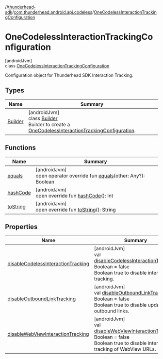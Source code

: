 //[thunderhead-sdk](../../../index.md)/[com.thunderhead.android.api.codeless](../index.md)/[OneCodelessInteractionTrackingConfiguration](index.md)

# OneCodelessInteractionTrackingConfiguration

[androidJvm]\
class [OneCodelessInteractionTrackingConfiguration](index.md)

Configuration object for Thunderhead SDK Interaction Tracking.

## Types

| Name | Summary |
|---|---|
| [Builder](-builder/index.md) | [androidJvm]<br>class [Builder](-builder/index.md)<br>Builder to create a [OneCodelessInteractionTrackingConfiguration](index.md). |

## Functions

| Name | Summary |
|---|---|
| [equals](equals.md) | [androidJvm]<br>open operator override fun [equals](equals.md)(other: Any?): Boolean |
| [hashCode](hash-code.md) | [androidJvm]<br>open override fun [hashCode](hash-code.md)(): Int |
| [toString](to-string.md) | [androidJvm]<br>open override fun [toString](to-string.md)(): String |

## Properties

| Name | Summary |
|---|---|
| [disableCodelessInteractionTracking](disable-codeless-interaction-tracking.md) | [androidJvm]<br>val [disableCodelessInteractionTracking](disable-codeless-interaction-tracking.md): Boolean = false<br>Boolean true to disable interaction tracking. |
| [disableOutboundLinkTracking](disable-outbound-link-tracking.md) | [androidJvm]<br>val [disableOutboundLinkTracking](disable-outbound-link-tracking.md): Boolean = false<br>Boolean true to disable updating outbound links. |
| [disableWebViewInteractionTracking](disable-web-view-interaction-tracking.md) | [androidJvm]<br>val [disableWebViewInteractionTracking](disable-web-view-interaction-tracking.md): Boolean = false<br>Boolean true to disable interaction tracking of WebView URLs. |
